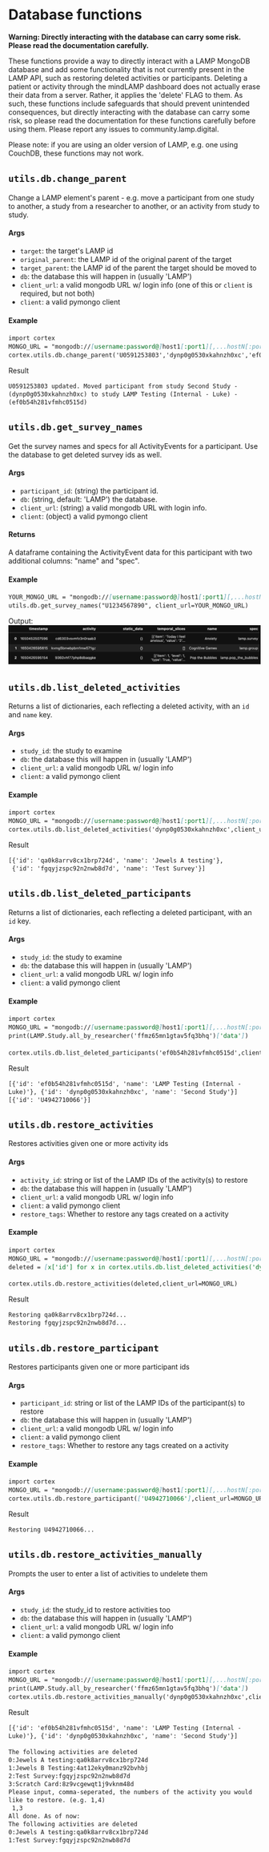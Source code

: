 # Database functions

**Warning: Directly interacting with the database can carry some risk. Please read the documentation carefully.**

These functions provide a way to directly interact with a LAMP MongoDB database and add some functionality that is not currently present in the LAMP API, such as restoring deleted activities or participants. Deleting a patient or activity through the mindLAMP dashboard does not actually erase their data from a server. Rather, it applies the 'delete' FLAG to them. As such, these functions include safeguards that should prevent unintended consequences, but directly interacting with the database can carry some risk, so please read the documentation for these functions carefully before using them. Please report any issues to community.lamp.digital. 

Please note: if you are using an older version of LAMP, e.g. one using CouchDB, these functions may not work.

## `utils.db.change_parent`
Change a LAMP element's parent - e.g. move a participant from one study to another, a study from a researcher to another, or an activity from study to study.

#### Args

- `target`: the target's LAMP id
- `original_parent`: the LAMP id of the original parent of the target
- `target_parent`: the LAMP id of the parent the target should be moved to
- `db`: the database this will happen in (usually 'LAMP')
- `client_url`: a valid mongodb URL w/ login info (one of this or `client` is required, but not both)
- `client`: a valid pymongo client

#### Example
```markdown
import cortex
MONGO_URL = "mongodb://[username:password@]host1[:port1][,...hostN[:portN]][/[defaultauthdb][?options]]"
cortex.utils.db.change_parent('U0591253803','dynp0g0530xkahnzh0xc','ef0b54h281vfmhc0515d',client_url=MONGO_URL)
```
Result
```
U0591253803 updated. Moved participant from study Second Study - (dynp0g0530xkahnzh0xc) to study LAMP Testing (Internal - Luke) - (ef0b54h281vfmhc0515d)
```

## `utils.db.get_survey_names`
Get the survey names and specs for all ActivityEvents for a participant. Use the database to get deleted survey ids as well.

#### Args

- `participant_id`: (string) the participant id.
- `db`: (string, default: 'LAMP') the database.
- `client_url`: (string) a valid mongodb URL with login info.
- `client`: (object) a valid pymongo client

#### Returns
A dataframe containing the ActivityEvent data for this participant with two additional columns: "name" and "spec".

#### Example

```markdown
YOUR_MONGO_URL = "mongodb://[username:password@]host1[:port1][,...hostN[:portN]][/[defaultauthdb][?options]]"
utils.db.get_survey_names("U1234567890", client_url=YOUR_MONGO_URL)
```
Output:
![](assets/db_activity_names.png)

## `utils.db.list_deleted_activities`
Returns a list of dictionaries, each reflecting a deleted activity, with an `id` and `name` key.
#### Args

- `study_id`: the study to examine
- `db`: the database this will happen in (usually 'LAMP')
- `client_url`: a valid mongodb URL w/ login info
- `client`: a valid pymongo client

#### Example
```markdown
import cortex
MONGO_URL = "mongodb://[username:password@]host1[:port1][,...hostN[:portN]][/[defaultauthdb][?options]]"
cortex.utils.db.list_deleted_activities('dynp0g0530xkahnzh0xc',client_url=MONGO_URL)
```
Result
```
[{'id': 'qa0k8arrv8cx1brp724d', 'name': 'Jewels A testing'},
 {'id': 'fgqyjzspc92n2nwb8d7d', 'name': 'Test Survey'}]
```

## `utils.db.list_deleted_participants`
Returns a list of dictionaries, each reflecting a deleted participant, with an `id` key.
#### Args

- `study_id`: the study to examine
- `db`: the database this will happen in (usually 'LAMP')
- `client_url`: a valid mongodb URL w/ login info
- `client`: a valid pymongo client

#### Example
```markdown
import cortex
MONGO_URL = "mongodb://[username:password@]host1[:port1][,...hostN[:portN]][/[defaultauthdb][?options]]"
print(LAMP.Study.all_by_researcher('ffmz65mn1gtav5fq3bhq')['data'])

cortex.utils.db.list_deleted_participants('ef0b54h281vfmhc0515d',client_url=MONGO_URL)
```
Result
```
[{'id': 'ef0b54h281vfmhc0515d', 'name': 'LAMP Testing (Internal - Luke)'}, {'id': 'dynp0g0530xkahnzh0xc', 'name': 'Second Study'}]
[{'id': 'U4942710066'}]
```

## `utils.db.restore_activities`
Restores activities given one or more activity ids
#### Args

- `activity_id`: string or list of the LAMP IDs of the activity(s) to restore
- `db`: the database this will happen in (usually 'LAMP')
- `client_url`: a valid mongodb URL w/ login info
- `client`: a valid pymongo client
- `restore_tags`: Whether to restore any tags created on a activity

#### Example
```markdown
import cortex
MONGO_URL = "mongodb://[username:password@]host1[:port1][,...hostN[:portN]][/[defaultauthdb][?options]]"
deleted = [x['id'] for x in cortex.utils.db.list_deleted_activities('dynp0g0530xkahnzh0xc',client_url=MONGO_URL)]

cortex.utils.db.restore_activities(deleted,client_url=MONGO_URL)
```
Result
```
Restoring qa0k8arrv8cx1brp724d...
Restoring fgqyjzspc92n2nwb8d7d...
```


## `utils.db.restore_participant`
Restores participants given one or more participant ids
#### Args

- `participant_id`: string or list of the LAMP IDs of the participant(s) to restore
- `db`: the database this will happen in (usually 'LAMP')
- `client_url`: a valid mongodb URL w/ login info
- `client`: a valid pymongo client
- `restore_tags`: Whether to restore any tags created on a activity

#### Example
```markdown
import cortex
MONGO_URL = "mongodb://[username:password@]host1[:port1][,...hostN[:portN]][/[defaultauthdb][?options]]"
cortex.utils.db.restore_participant(['U4942710066'],client_url=MONGO_URL)
```
Result
```
Restoring U4942710066...
```

## `utils.db.restore_activities_manually`
Prompts the user to enter a list of activities to undelete them

#### Args

- `study_id`: the study_id to restore activities too
- `db`: the database this will happen in (usually 'LAMP')
- `client_url`: a valid mongodb URL w/ login info
- `client`: a valid pymongo client

#### Example
```markdown
import cortex
MONGO_URL = "mongodb://[username:password@]host1[:port1][,...hostN[:portN]][/[defaultauthdb][?options]]"
print(LAMP.Study.all_by_researcher('ffmz65mn1gtav5fq3bhq')['data'])
cortex.utils.db.restore_activities_manually('dynp0g0530xkahnzh0xc',client_url=MONGO_URL)
```
Result
```
[{'id': 'ef0b54h281vfmhc0515d', 'name': 'LAMP Testing (Internal - Luke)'}, {'id': 'dynp0g0530xkahnzh0xc', 'name': 'Second Study'}]

The following activities are deleted
0:Jewels A testing:qa0k8arrv8cx1brp724d
1:Jewels B Testing:4at12eky0manz92bvhbj
2:Test Survey:fgqyjzspc92n2nwb8d7d
3:Scratch Card:8z9vcgewqt1j9vknm48d
Please input, comma-seperated, the numbers of the activity you would like to restore. (e.g. 1,4)
 1,3
All done. As of now:
The following activities are deleted
0:Jewels A testing:qa0k8arrv8cx1brp724d
1:Test Survey:fgqyjzspc92n2nwb8d7d
```
